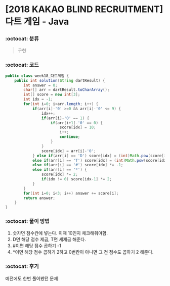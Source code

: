 # [2018 KAKAO BLIND RECRUITMENT] 다트 게임 - Java

###  :octocat: 분류

> 구현

### :octocat: 코드

```java
public class week18_다트게임 {
    public int solution(String dartResult) {
        int answer = 0;
        char[] arr = dartResult.toCharArray();
        int[] score = new int[3];
        int idx = -1;
        for(int i=0; i<arr.length; i++) {
        	if(arr[i]-'0' >=0 && arr[i]-'0' <= 9) {
        		idx++;
        		if(arr[i]-'0' == 1) {
        			if(arr[i+1]-'0' == 0) {
        				score[idx] = 10;
        				i++;
        				continue;
        			}
        		}
        		score[idx] = arr[i]-'0';
        	} else if(arr[i] == 'D') score[idx] = (int)Math.pow(score[idx], 2);
        	else if(arr[i] == 'T') score[idx] = (int)Math.pow(score[idx], 3);
        	else if(arr[i] == '#') score[idx] *= -1;
        	else if(arr[i] == '*') {
        		score[idx] *= 2;
        		if(idx != 0) score[idx-1] *= 2;
        	}
        }
        for(int i=0; i<3; i++) answer += score[i];
        return answer;
    }
}
```

### :octocat: 풀이 방법

1. 숫자면 점수칸에 넣는다. 이때 10인지 체크해줘야함.
2. D면 해당 점수 제곱, T면 세제곱 해준다.
3. #이면 해당 점수 곱하기 -1
4. *이면 해당 점수 곱하기 2하고 0번칸이 아니면 그 전 점수도 곱하기 2 해준다.

### :octocat: 후기

예전에도 한번 풀어봤던 문제
